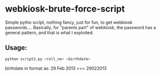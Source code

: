 # webkiosk-brute-force-script
Simple pytho script, nothing fancy, just for fun, to get webkiosk passwords....
Basically, for "parents part" of webkiosk, the password has a general pattern, and that is what I exploited.
## Usage:
```bash
python script2.py <roll_no> <birthdate>
```
birthdate in format as:
  29 Feb 2013 === 29022013
